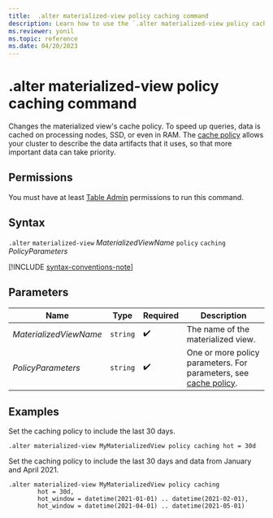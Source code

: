 ```yaml
---
title:  .alter materialized-view policy caching command
description: Learn how to use the `.alter materialized-view policy caching` command to change the materialized view's cache policy.
ms.reviewer: yonil
ms.topic: reference
ms.date: 04/20/2023
---
```

# .alter materialized-view policy caching command

Changes the materialized view's cache policy. To speed up queries, data is cached on processing nodes, SSD, or even in RAM. The [cache policy](cache-policy.md) allows your cluster to describe the data artifacts that it uses, so that more important data can take priority.

## Permissions

You must have at least [Table Admin](access-control/role-based-access-control.md) permissions to run this command.

## Syntax

`.alter` `materialized-view` *MaterializedViewName* `policy` `caching` *PolicyParameters*

[!INCLUDE [syntax-conventions-note](../../includes/syntax-conventions-note.md)]

## Parameters

|Name|Type|Required|Description|
|--|--|--|--|
|*MaterializedViewName*| `string` | :heavy_check_mark:| The name of the materialized view.|
|*PolicyParameters*| `string` | :heavy_check_mark:|One or more policy parameters. For parameters, see [cache policy](cache-policy.md).|

## Examples

Set the caching policy to include the last 30 days.

```kusto
.alter materialized-view MyMaterializedView policy caching hot = 30d
```

Set the caching policy to include the last 30 days and data from January and April 2021.

```kusto
.alter materialized-view MyMaterializedView policy caching 
        hot = 30d,
        hot_window = datetime(2021-01-01) .. datetime(2021-02-01),
        hot_window = datetime(2021-04-01) .. datetime(2021-05-01)
```
